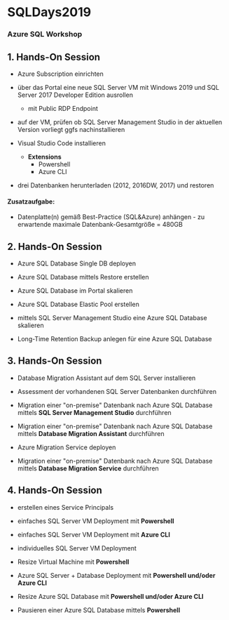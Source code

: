 # SQLDays2019
### Azure SQL Workshop

## 1. **Hands-On Session**

- Azure Subscription einrichten
- über das Portal eine neue SQL Server VM mit Windows 2019 und SQL Server 2017 Developer Edition ausrollen
  - mit Public RDP Endpoint
  
- auf der VM, prüfen ob SQL Server Management Studio in der aktuellen Version vorliegt ggfs nachinstallieren
- Visual Studio Code installieren
  - **Extensions**
    - Powershell
    - Azure CLI
    
- drei Datenbanken herunterladen (2012, 2016DW, 2017) und restoren

#### Zusatzaufgabe:
- Datenplatte(n) gemäß Best-Practice (SQL&Azure) anhängen - zu erwartende maximale Datenbank-Gesamtgröße = 480GB

## 2. **Hands-On Session**

- Azure SQL Database Single DB deployen
- Azure SQL Database mittels Restore erstellen
- Azure SQL Database im Portal skalieren

- Azure SQL Database Elastic Pool erstellen

- mittels SQL Server Management Studio eine Azure SQL Database skalieren
    
- Long-Time Retention Backup anlegen für eine Azure SQL Database

## 3. **Hands-On Session**

- Database Migration Assistant auf dem SQL Server installieren
- Assessment der vorhandenen SQL Server Datenbanken durchführen
- Migration einer "on-premise" Datenbank nach Azure SQL Database mittels **SQL Server Management Studio** durchführen
- Migration einer "on-premise" Datenbank nach Azure SQL Database mittels **Database Migration Assistant** durchführen

- Azure Migration Service deployen
- Migration einer "on-premise" Datenbank nach Azure SQL Database mittels **Database Migration Service** durchführen

## 4. **Hands-On Session**

- erstellen eines Service Principals

- einfaches SQL Server VM Deployment mit **Powershell**
- einfaches SQL Server VM Deployment mit **Azure CLI**
- individuelles SQL Server VM Deployment
- Resize Virtual Machine mit **Powershell**

- Azure SQL Server + Database Deployment mit **Powershell und/oder Azure CLI**
- Resize Azure SQL Database  mit **Powershell und/oder Azure CLI**

- Pausieren einer Azure SQL Database mittels **Powershell**
